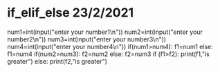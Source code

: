 # if_elif_else 23/2/2021
num1=int(input("enter your  number1\n"))
num2=int(input("enter your  number2\n"))
num3=int(input("enter your  number3\n")) 
num4=int(input("enter your  number4\n")) 
if(num1>num4):
    f1=num1
 else:
    f1=num4 
if(num2>num3): 
    f2=num2
  else: 
    f2=num3 
  if (f1>f2):
    print(f1,"is greater")
  else:
    print(f2,"is greater")
